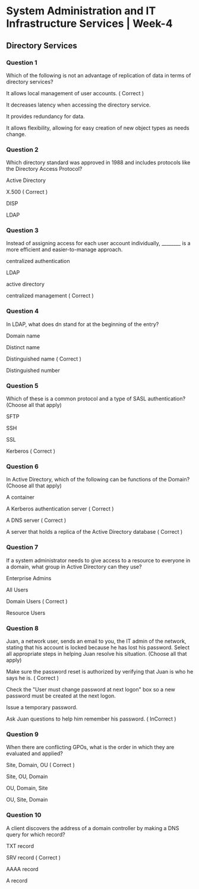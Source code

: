 # System Administration and IT Infrastructure Services | Week-4

## Directory Services

### Question 1

Which of the following is not an advantage of replication of data in terms of directory services?

It allows local management of user accounts. ( Correct )

It decreases latency when accessing the directory service.

It provides redundancy for data.

It allows flexibility, allowing for easy creation of new object types as needs change.


### Question 2

Which directory standard was approved in 1988 and includes protocols like the Directory Access Protocol?

Active Directory

X.500 ( Correct )

DISP

LDAP


### Question 3

Instead of assigning access for each user account individually, ________ is a more efficient and easier-to-manage approach.

centralized authentication

LDAP

active directory

centralized management ( Correct )


### Question 4

In LDAP, what does dn stand for at the beginning of the entry?

Domain name

Distinct name

Distinguished name ( Correct )

Distinguished number


### Question 5

Which of these is a common protocol and a type of SASL authentication? (Choose all that apply)

SFTP

SSH

SSL

Kerberos ( Correct )


### Question 6

In Active Directory, which of the following can be functions of the Domain? (Choose all that apply)

A container

A Kerberos authentication server ( Correct )

A DNS server ( Correct )

A server that holds a replica of the Active Directory database ( Correct )


### Question 7

If a system administrator needs to give access to a resource to everyone in a domain, what group in Active Directory can they use?

Enterprise Admins

All Users

Domain Users ( Correct )

Resource Users


### Question 8

Juan, a network user, sends an email to you, the IT admin of the network, stating that his account is locked because he has lost his password. Select all appropriate steps in helping Juan resolve his situation. (Choose all that apply)

Make sure the password reset is authorized by verifying that Juan is who he says he is. ( Correct )

Check the "User must change password at next logon" box so a new password must be created at the next logon.

Issue a temporary password.

Ask Juan questions to help him remember his password. ( InCorrect )


### Question 9

When there are conflicting GPOs, what is the order in which they are evaluated and applied?

Site, Domain, OU ( Correct )

Site, OU, Domain

OU, Domain, Site

OU, Site, Domain


### Question 10

A client discovers the address of a domain controller by making a DNS query for which record?

TXT record

SRV record ( Correct )

AAAA record

A record